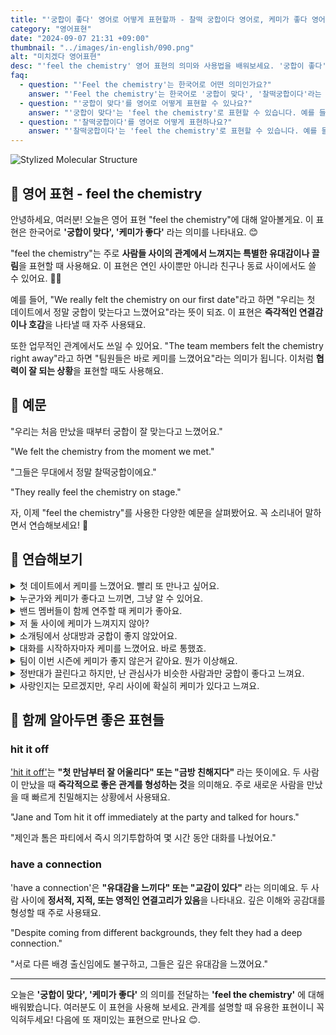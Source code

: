 ```yaml
---
title: "'궁합이 좋다' 영어로 어떻게 표현할까 - 찰떡 궁합이다 영어로, 케미가 좋다 영어로"
category: "영어표현"
date: "2024-09-07 21:31 +09:00"
thumbnail: "../images/in-english/090.png"
alt: "미치겠다 영어표현"
desc: "'feel the chemistry' 영어 표현의 의미와 사용법을 배워보세요. '궁합이 좋다', '케미가 좋다'를 영어로 어떻게 표현하면 좋을까요? '우리는 처음 만났을 때부터 궁합이 잘 맞는다고 느꼈어요.', '그들은 무대에서 정말 찰떡궁합이에요.' 등을 영어로 표현하는 법을 배워봅시다. 다양한 예문을 통해서 연습하고 본인의 표현으로 만들어 보세요."
faq:
  - question: "'Feel the chemistry'는 한국어로 어떤 의미인가요?"
    answer: "'Feel the chemistry'는 한국어로 '궁합이 맞다', '찰떡궁합이다'라는 의미를 나타냅니다."
  - question: "'궁합이 맞다'를 영어로 어떻게 표현할 수 있나요?"
    answer: "'궁합이 맞다'는 'feel the chemistry'로 표현할 수 있습니다. 예를 들어, '우리는 처음 만났을 때부터 궁합이 잘 맞는다고 느꼈어요'는 'We felt the chemistry from the moment we met'로 말할 수 있습니다."
  - question: "'찰떡궁합이다'를 영어로 어떻게 표현하나요?"
    answer: "'찰떡궁합이다'는 'feel the chemistry'로 표현할 수 있습니다. 예를 들어, '그들은 무대에서 정말 찰떡궁합이에요'는 'They really feel the chemistry on stage'로 말할 수 있습니다."
---
```


![Stylized Molecular Structure](../images/in-english/090-1.avif)

## 🌟 영어 표현 - feel the chemistry

안녕하세요, 여러분! 오늘은 영어 표현 "feel the chemistry"에 대해 알아볼게요. 이 표현은 한국어로 **'궁합이 맞다', '케미가 좋다'** 라는 의미를 나타내요. 😊

"feel the chemistry"는 주로 **사람들 사이의 관계에서 느껴지는 특별한 유대감이나 끌림**을 표현할 때 사용해요. 이 표현은 연인 사이뿐만 아니라 친구나 동료 사이에서도 쓸 수 있어요. 💑👫

예를 들어, "We really felt the chemistry on our first date"라고 하면 "우리는 첫 데이트에서 정말 궁합이 맞는다고 느꼈어요"라는 뜻이 되죠. 이 표현은 **즉각적인 연결감이나 호감**을 나타낼 때 자주 사용돼요.

또한 업무적인 관계에서도 쓰일 수 있어요. "The team members felt the chemistry right away"라고 하면 "팀원들은 바로 케미를 느꼈어요"라는 의미가 됩니다. 이처럼 **협력이 잘 되는 상황**을 표현할 때도 사용해요.

<script async src="https://pagead2.googlesyndication.com/pagead/js/adsbygoogle.js?client=ca-pub-1465612013356152"
     crossorigin="anonymous"></script>
<!-- engple-horizontal-ad -->

<ins class="adsbygoogle"
     style="display:block"
     data-ad-client="ca-pub-1465612013356152"
     data-ad-slot="2106896038"
     data-ad-format="auto"
     data-full-width-responsive="true"></ins>

<script>
     (adsbygoogle = window.adsbygoogle || []).push({});
</script>

## 📖 예문

"우리는 처음 만났을 때부터 궁합이 잘 맞는다고 느꼈어요."

"We felt the chemistry from the moment we met."

"그들은 무대에서 정말 찰떡궁합이에요."

"They really feel the chemistry on stage."

자, 이제 "feel the chemistry"를 사용한 다양한 예문을 살펴봤어요. 꼭 소리내어 말하면서 연습해보세요! 🚀

## 💬 연습해보기

<details>
<summary>첫 데이트에서 케미를 느꼈어요. 빨리 또 만나고 싶어요.</summary>
<span>We really felt the chemistry on our first date. I can't wait to see her again.</span>
</details>

<details>
<summary>누군가와 케미가 좋다고 느끼면, 그냥 알 수 있어요.</summary>
<span>When you feel the chemistry with someone, you just know it.</span>
</details>

<details>
<summary>밴드 멤버들이 함께 연주할 때 케미가 좋아요.</summary>
<span>The band members just feel the chemistry when they play together.</span>
</details>

<details>
<summary>저 둘 사이에 케미가 느껴지지 않아?</summary>
<span>Don't you feel the chemistry between those two?</span>
</details>

<details>
<summary>소개팅에서 상대방과 궁합이 좋지 않았어요.</summary>
<span>I didn't feel the chemistry with my blind date. </span>
</details>

<details>
<summary>대화를 시작하자마자 케미를 느꼈어요. 바로 통했죠.</summary>
<span>I felt the chemistry as soon as we started talking. We clicked right away.</span>
</details>

<details>
<summary>팀이 이번 시즌에 케미가 좋지 않은거 같아요. 뭔가 이상해요.</summary>
<span>The team just doesn't feel the chemistry this season. Something's off.</span>
</details>

<details>
<summary>정반대가 끌린다고 하지만, 난 관심사가 비슷한 사람과만 궁합이 좋다고 느껴요.</summary>
<span>They say opposites attract, but I only feel the chemistry with people who share my interests.</span>
</details>

<details>
<summary>사랑인지는 모르겠지만, 우리 사이에 확실히 케미가 있다고 느껴요.</summary>
<span>I'm not sure if it's love, but I definitely feel the chemistry between us.</span>
</details>

## 🤝 함께 알아두면 좋은 표현들

### hit it off

['hit it off'](/blog/vocab-1/012.hit-it-off/)는 **"첫 만남부터 잘 어울리다" 또는 "금방 친해지다"** 라는 뜻이에요. 두 사람이 만났을 때 **즉각적으로 좋은 관계를 형성하는 것**을 의미해요. 주로 새로운 사람을 만났을 때 빠르게 친밀해지는 상황에서 사용돼요.

"Jane and Tom hit it off immediately at the party and talked for hours."

"제인과 톰은 파티에서 즉시 의기투합하여 몇 시간 동안 대화를 나눴어요."

### have a connection

'have a connection'은 **"유대감을 느끼다" 또는 "교감이 있다"** 라는 의미예요. 두 사람 사이에 **정서적, 지적, 또는 영적인 연결고리가 있음**을 나타내요. 깊은 이해와 공감대를 형성할 때 주로 사용돼요.

"Despite coming from different backgrounds, they felt they had a deep connection."

"서로 다른 배경 출신임에도 불구하고, 그들은 깊은 유대감을 느꼈어요."

---

오늘은 **'궁합이 맞다', '케미가 좋다'** 의 의미를 전달하는 **'feel the chemistry'** 에 대해 배워봤습니다. 여러분도 이 표현을 사용해 보세요. 관계를 설명할 때 유용한 표현이니 꼭 익혀두세요! 다음에 또 재미있는 표현으로 만나요 😊.
